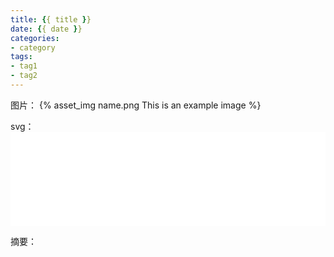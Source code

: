 ```yaml
---
title: {{ title }}
date: {{ date }}
categories:
- category
tags:
- tag1
- tag2
---
```




图片： {% asset_img name.png This is an example image %} 

svg：<embed src="AQS_queue.svg" width="100%" type="image/svg+xml"/>

 摘要：<!-- more --> 
